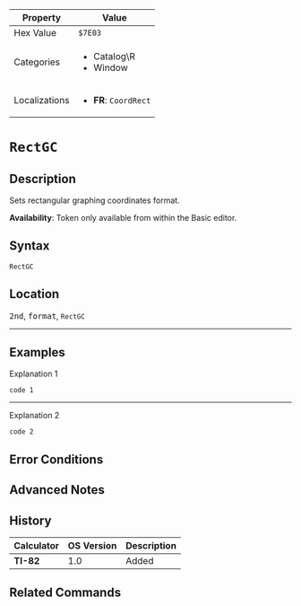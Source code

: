 | Property      | Value |
|---------------|-------|
| Hex Value     | `$7E03`|
| Categories    | <ul><li>Catalog\R</li><li>Window</li></ul> |
| Localizations | <ul><li><b>FR</b>: `CoordRect`</li></ul> |

# `RectGC`

## Description
Sets rectangular graphing coordinates format.


<b>Availability</b>: Token only available from within the Basic editor.

## Syntax
`RectGC`

## Location
<kbd>2nd</kbd>, <kbd>format</kbd>, `RectGC`
<hr>

## Examples

Explanation 1
```ti-basic
code 1
```
---
Explanation 2
```ti-basic
code 2
```

## Error Conditions


## Advanced Notes


## History
| Calculator | OS Version | Description |
|------------|------------|-------------|
| <b>TI-82</b> | 1.0 | Added

## Related Commands

    